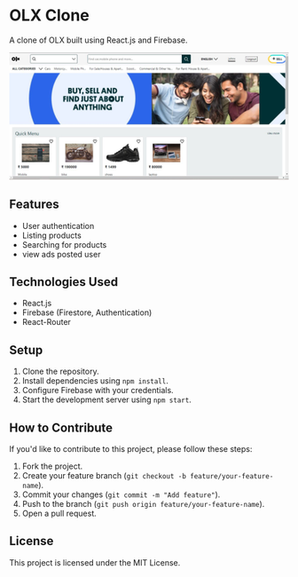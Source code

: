 # OLX Clone

A clone of OLX built using React.js and Firebase.

![Alt text](https://github.com/sajidhussaint/Olx-Clone/blob/master/public/Images/Capture.JPG)

## Features

- User authentication
- Listing products
- Searching for products
- view ads posted user

## Technologies Used

- React.js
- Firebase (Firestore, Authentication)
- React-Router

## Setup

1. Clone the repository.
2. Install dependencies using `npm install`.
3. Configure Firebase with your credentials.
4. Start the development server using `npm start`.

## How to Contribute

If you'd like to contribute to this project, please follow these steps:

1. Fork the project.
2. Create your feature branch (`git checkout -b feature/your-feature-name`).
3. Commit your changes (`git commit -m "Add feature"`).
4. Push to the branch (`git push origin feature/your-feature-name`).
5. Open a pull request.

## License

This project is licensed under the MIT License.


